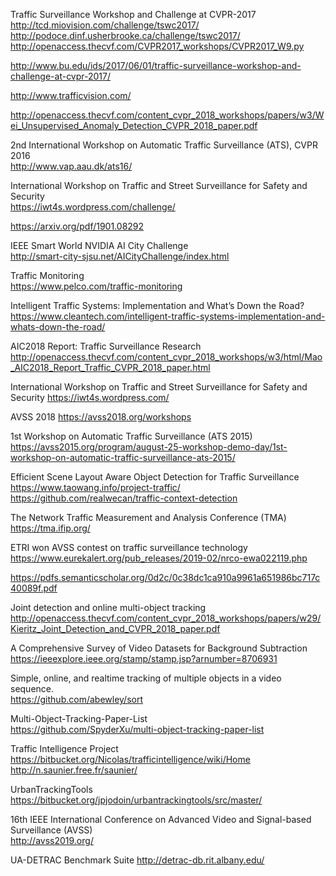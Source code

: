 
Traffic Surveillance Workshop and Challenge at CVPR-2017    
http://tcd.miovision.com/challenge/tswc2017/    
http://podoce.dinf.usherbrooke.ca/challenge/tswc2017/    
http://openaccess.thecvf.com/CVPR2017_workshops/CVPR2017_W9.py    

http://www.bu.edu/ids/2017/06/01/traffic-surveillance-workshop-and-challenge-at-cvpr-2017/

http://www.trafficvision.com/

http://openaccess.thecvf.com/content_cvpr_2018_workshops/papers/w3/Wei_Unsupervised_Anomaly_Detection_CVPR_2018_paper.pdf

2nd International Workshop on Automatic Traffic Surveillance (ATS), CVPR 2016    
http://www.vap.aau.dk/ats16/

International Workshop on Traffic and Street Surveillance for Safety and Security    
https://iwt4s.wordpress.com/challenge/

https://arxiv.org/pdf/1901.08292

IEEE Smart World NVIDIA AI City Challenge    
http://smart-city-sjsu.net/AICityChallenge/index.html

Traffic Monitoring    
https://www.pelco.com/traffic-monitoring

Intelligent Traffic Systems: Implementation and What’s Down the Road?    
https://www.cleantech.com/intelligent-traffic-systems-implementation-and-whats-down-the-road/

AIC2018 Report: Traffic Surveillance Research    
http://openaccess.thecvf.com/content_cvpr_2018_workshops/w3/html/Mao_AIC2018_Report_Traffic_CVPR_2018_paper.html

International Workshop on Traffic and Street Surveillance for Safety and Security
https://iwt4s.wordpress.com/

AVSS 2018
https://avss2018.org/workshops

1st Workshop on Automatic Traffic Surveillance (ATS 2015)    
https://avss2015.org/program/august-25-workshop-demo-day/1st-workshop-on-automatic-traffic-surveillance-ats-2015/

Efficient Scene Layout Aware Object Detection for Traffic Surveillance    
https://www.taowang.info/project-traffic/    
https://github.com/realwecan/traffic-context-detection

The Network Traffic Measurement and Analysis Conference (TMA)
https://tma.ifip.org/

ETRI won AVSS contest on traffic surveillance technology
https://www.eurekalert.org/pub_releases/2019-02/nrco-ewa022119.php

https://pdfs.semanticscholar.org/0d2c/0c38dc1ca910a9961a651986bc717c40089f.pdf

Joint detection and online multi-object tracking
http://openaccess.thecvf.com/content_cvpr_2018_workshops/papers/w29/Kieritz_Joint_Detection_and_CVPR_2018_paper.pdf

A Comprehensive Survey of Video Datasets for Background Subtraction   
https://ieeexplore.ieee.org/stamp/stamp.jsp?arnumber=8706931

Simple, online, and realtime tracking of multiple objects in a video sequence.    
https://github.com/abewley/sort

Multi-Object-Tracking-Paper-List    
https://github.com/SpyderXu/multi-object-tracking-paper-list

Traffic Intelligence Project    
https://bitbucket.org/Nicolas/trafficintelligence/wiki/Home    
http://n.saunier.free.fr/saunier/

UrbanTrackingTools    
https://bitbucket.org/jpjodoin/urbantrackingtools/src/master/

16th IEEE International Conference on Advanced Video and Signal-based Surveillance (AVSS)    
http://avss2019.org/

UA-DETRAC Benchmark Suite
http://detrac-db.rit.albany.edu/

